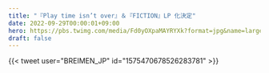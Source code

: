 ```yaml
---
title: "『Play time isn’t over』＆『FICTION』LP 化決定"
date: 2022-09-29T00:00:01+09:00
hero: https://pbs.twimg.com/media/Fd0yOXpaMAYRYXk?format=jpg&name=large
draft: false
---
```


{{< tweet user="BREIMEN_JP" id="1575470678526283781" >}}
